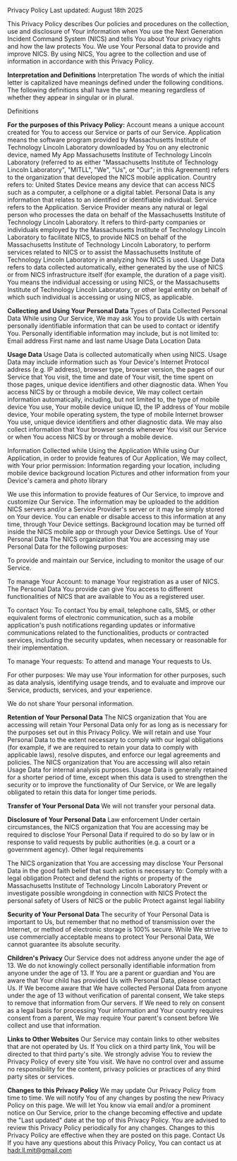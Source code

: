Privacy Policy
Last updated: August 18th 2025

This Privacy Policy describes Our policies and procedures on the collection, use and disclosure of Your information when You use the Next Generation Incident Command System (NICS) and tells You about Your privacy rights and how the law protects You.
We use Your Personal data to provide and improve NICS. By using NICS, You agree to the collection and use of information in accordance with this Privacy Policy.

**Interpretation and Definitions**
Interpretation
The words of which the initial letter is capitalized have meanings defined under the following conditions. The following definitions shall have the same meaning regardless of whether they appear in singular or in plural.

Definitions

**For the purposes of this Privacy Policy:**
Account means a unique account created for You to access our Service or parts of our Service.
Application means the software program provided by Massachusetts Institute of Technology Lincoln Laboratory downloaded by You on any electronic device, named My App
Massachusetts Institute of Technology Lincoln Laboratory (referred to as either "Massachusetts Institute of Technology Lincoln Laboratory", "MITLL", "We", "Us", or "Our"; in this Agreement) refers to the organization that developed the NICS mobile application.
Country refers to: United States
Device means any device that can access NICS such as a computer, a cellphone or a digital tablet.
Personal Data is any information that relates to an identified or identifiable individual.
Service refers to the Application.
Service Provider means any natural or legal person who processes the data on behalf of the Massachusetts Institute of Technology Lincoln Laboratory. It refers to third-party companies or individuals employed by the Massachusetts Institute of Technology Lincoln Laboratory to facilitate NICS, to provide NICS on behalf of the Massachusetts Institute of Technology Lincoln Laboratory, to perform services related to NICS or to assist the Massachusetts Institute of Technology Lincoln Laboratory in analyzing how NICS is used.
Usage Data refers to data collected automatically, either generated by the use of NICS or from NICS infrastructure itself (for example, the duration of a page visit).
You means the individual accessing or using NICS, or the Massachusetts Institute of Technology Lincoln Laboratory, or other legal entity on behalf of which such individual is accessing or using NICS, as applicable.

**Collecting and Using Your Personal Data**
Types of Data Collected
Personal Data
While using Our Service, We may ask You to provide Us with certain personally identifiable information that can be used to contact or identify You. Personally identifiable information may include, but is not limited to:
  Email address
  First name and last name
  Usage Data
  Location Data

**Usage Data**
Usage Data is collected automatically when using NICS.
Usage Data may include information such as Your Device's Internet Protocol address (e.g. IP address), browser type, browser version, the pages of our Service that You visit, the time and date of Your visit, the time spent on those pages, unique device identifiers and other diagnostic data.
When You access NICS by or through a mobile device, We may collect certain information automatically, including, but not limited to, the type of mobile device You use, Your mobile device unique ID, the IP address of Your mobile device, Your mobile operating system, the type of mobile Internet browser You use, unique device identifiers and other diagnostic data.
We may also collect information that Your browser sends whenever You visit our Service or when You access NICS by or through a mobile device.

Information Collected while Using the Application
While using Our Application, in order to provide features of Our Application, We may collect, with Your prior permission:
  Information regarding your location, including mobile device background location
  Pictures and other information from your Device's camera and photo library

We use this information to provide features of Our Service, to improve and customize Our Service. The information may be uploaded to the addition NICS servers and/or a Service Provider's server or it may be simply stored on Your device.
You can enable or disable access to this information at any time, through Your Device settings. Background location may be turned off inside the NICS mobile app or through your Device Settings.
Use of Your Personal Data
The NICS organization that You are accessing may use Personal Data for the following purposes:

To provide and maintain our Service, including to monitor the usage of our Service.

To manage Your Account: to manage Your registration as a user of NICS. The Personal Data You provide can give You access to different functionalities of NICS that are available to You as a registered user.

To contact You: To contact You by email, telephone calls, SMS, or other equivalent forms of electronic communication, such as a mobile application's push notifications regarding updates or informative communications related to the functionalities, products or contracted services, including the security updates, when necessary or reasonable for their implementation.

To manage Your requests: To attend and manage Your requests to Us.

For other purposes: We may use Your information for other purposes, such as data analysis, identifying usage trends, and to evaluate and improve our Service, products, services, and your experience.

We do not share Your personal information.

**Retention of Your Personal Data**
The NICS organization that You are accessing will retain Your Personal Data only for as long as is necessary for the purposes set out in this Privacy Policy. We will retain and use Your Personal Data to the extent necessary to comply with our legal obligations (for example, if we are required to retain your data to comply with applicable laws), resolve disputes, and enforce our legal agreements and policies.
The NICS organization that You are accessing will also retain Usage Data for internal analysis purposes. Usage Data is generally retained for a shorter period of time, except when this data is used to strengthen the security or to improve the functionality of Our Service, or We are legally obligated to retain this data for longer time periods.

**Transfer of Your Personal Data**
We will not transfer your personal data.

**Disclosure of Your Personal Data**
Law enforcement
Under certain circumstances, the NICS organization that You are accessing may be required to disclose Your Personal Data if required to do so by law or in response to valid requests by public authorities (e.g. a court or a government agency).
Other legal requirements

The NICS organization that You are accessing may disclose Your Personal Data in the good faith belief that such action is necessary to:
Comply with a legal obligation
Protect and defend the rights or property of the Massachusetts Institute of Technology Lincoln Laboratory
Prevent or investigate possible wrongdoing in connection with NICS
Protect the personal safety of Users of NICS or the public
Protect against legal liability

**Security of Your Personal Data**
The security of Your Personal Data is important to Us, but remember that no method of transmission over the Internet, or method of electronic storage is 100% secure. While We strive to use commercially acceptable means to protect Your Personal Data, We cannot guarantee its absolute security.

**Children's Privacy**
Our Service does not address anyone under the age of 13. We do not knowingly collect personally identifiable information from anyone under the age of 13. If You are a parent or guardian and You are aware that Your child has provided Us with Personal Data, please contact Us. If We become aware that We have collected Personal Data from anyone under the age of 13 without verification of parental consent, We take steps to remove that information from Our servers.
If We need to rely on consent as a legal basis for processing Your information and Your country requires consent from a parent, We may require Your parent's consent before We collect and use that information.

**Links to Other Websites**
Our Service may contain links to other websites that are not operated by Us. If You click on a third party link, You will be directed to that third party's site. We strongly advise You to review the Privacy Policy of every site You visit.
We have no control over and assume no responsibility for the content, privacy policies or practices of any third party sites or services.

**Changes to this Privacy Policy**
We may update Our Privacy Policy from time to time. We will notify You of any changes by posting the new Privacy Policy on this page.
We will let You know via email and/or a prominent notice on Our Service, prior to the change becoming effective and update the "Last updated" date at the top of this Privacy Policy.
You are advised to review this Privacy Policy periodically for any changes. Changes to this Privacy Policy are effective when they are posted on this page.
Contact Us
If you have any questions about this Privacy Policy, You can contact us at hadr.ll.mit@gmail.com
